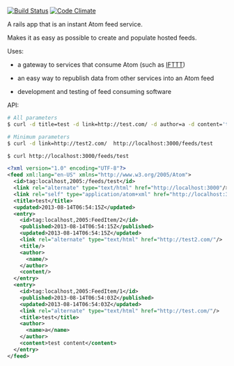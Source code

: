 [![Build Status](https://travis-ci.org/mmb/feed_boom.png)](https://travis-ci.org/mmb/feed_boom)
[![Code Climate](https://codeclimate.com/github/mmb/feed_boom.png)](https://codeclimate.com/github/mmb/feed_boom)

A rails app that is an instant Atom feed service.

Makes it as easy as possible to create and populate hosted feeds.

Uses:

* a gateway to services that consume Atom (such as [IFTTT](https://ifttt.com/))

* an easy way to republish data from other services into an Atom feed

* development and testing of feed consuming software

API:

```sh
# All parameters
$ curl -d title=test -d link=http://test.com/ -d author=a -d content='test content' http://localhost:3000/feeds/test

# Minimum parameters
$ curl -d link=http://test2.com/  http://localhost:3000/feeds/test

$ curl http://localhost:3000/feeds/test
```

```xml
<?xml version="1.0" encoding="UTF-8"?>
<feed xml:lang="en-US" xmlns="http://www.w3.org/2005/Atom">
  <id>tag:localhost,2005:/feeds/test</id>
  <link rel="alternate" type="text/html" href="http://localhost:3000"/>
  <link rel="self" type="application/atom+xml" href="http://localhost:3000/feeds/test"/>
  <title>test</title>
  <updated>2013-08-14T06:54:15Z</updated>
  <entry>
    <id>tag:localhost,2005:FeedItem/2</id>
    <published>2013-08-14T06:54:15Z</published>
    <updated>2013-08-14T06:54:15Z</updated>
    <link rel="alternate" type="text/html" href="http://test2.com/"/>
    <title/>
    <author>
      <name/>
    </author>
    <content/>
  </entry>
  <entry>
    <id>tag:localhost,2005:FeedItem/1</id>
    <published>2013-08-14T06:54:03Z</published>
    <updated>2013-08-14T06:54:03Z</updated>
    <link rel="alternate" type="text/html" href="http://test.com/"/>
    <title>test</title>
    <author>
      <name>a</name>
    </author>
    <content>test content</content>
  </entry>
</feed>
```
